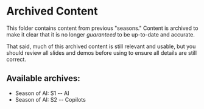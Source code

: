 # Archived Content
This folder contains content from previous "seasons." Content is archived to make it clear that it is no longer _guaranteed_ to be up-to-date and accurate.

That said, much of this archived content is still relevant and usable, but you should review all slides and demos before using to ensure all details are still correct.

## Available archives:

- Season of AI: S1 -- AI
- Season of AI: S2 -- Copilots
